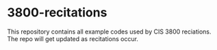 # 3800-recitations
This repository contains all example codes used by CIS 3800 reciations. The repo will get updated as recitations occur.